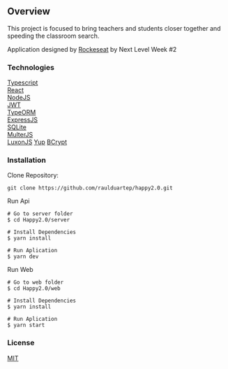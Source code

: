 ## Overview

This project is focused to bring teachers and students closer together and speeding the classroom search.

Application designed by [Rockeseat](https://github.com/Rocketseat) by Next Level Week #2

### Technologies

[Typescript](https://www.typescriptlang.org/)      
[React](https://reactjs.org/)      
[NodeJS](https://nodejs.org/)       
[JWT](https://jwt.io/)                          
[TypeORM](https://typeorm.io/#/)                                        
[ExpressJS](https://expressjs.com/)                      
[SQLite](https://www.sqlite.org/)                     
[MulterJS](https://github.com/expressjs/multer)                        
[LuxonJS](https://moment.github.io/luxon/)
[Yup](https://github.com/jquense/yup)
[BCrypt](https://github.com/kelektiv/node.bcrypt.js)                    

### Installation 

Clone Repository:
```
git clone https://github.com/raulduartep/happy2.0.git
```

Run Api
```
# Go to server folder
$ cd Happy2.0/server

# Install Dependencies
$ yarn install

# Run Aplication
$ yarn dev 
```

Run Web
```
# Go to web folder
$ cd Happy2.0/web

# Install Dependencies
$ yarn install

# Run Aplication
$ yarn start
```

### License

[MIT](https://choosealicense.com/licenses/mit/)
